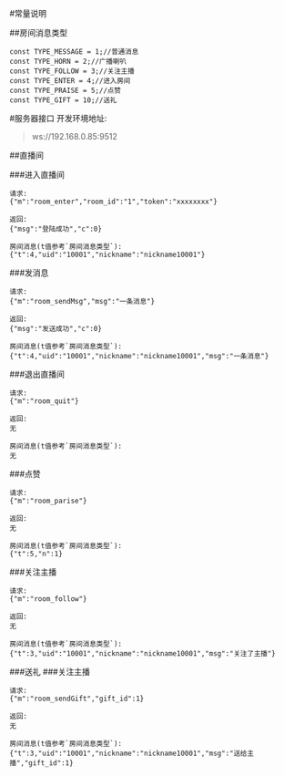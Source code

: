 #常量说明

##房间消息类型
```
const TYPE_MESSAGE = 1;//普通消息
const TYPE_HORN = 2;//广播喇叭
const TYPE_FOLLOW = 3;//关注主播
const TYPE_ENTER = 4;//进入房间
const TYPE_PRAISE = 5;//点赞
const TYPE_GIFT = 10;//送礼
```

#服务器接口
开发环境地址:
> ws://192.168.0.85:9512


##直播间

###进入直播间
```
请求:
{"m":"room_enter","room_id":"1","token":"xxxxxxxx"}

返回:
{"msg":"登陆成功","c":0}

房间消息(t值参考`房间消息类型`):
{"t":4,"uid":"10001","nickname":"nickname10001"}
```

###发消息
```
请求:
{"m":"room_sendMsg","msg":"一条消息"}

返回:
{"msg":"发送成功","c":0}

房间消息(t值参考`房间消息类型`):
{"t":4,"uid":"10001","nickname":"nickname10001","msg":"一条消息"}
```

###退出直播间
```
请求:
{"m":"room_quit"}

返回:
无

房间消息(t值参考`房间消息类型`):
无
```

###点赞
```
请求:
{"m":"room_parise"}

返回:
无

房间消息(t值参考`房间消息类型`):
{"t":5,"n":1}
```

###关注主播
```
请求:
{"m":"room_follow"}

返回:
无

房间消息(t值参考`房间消息类型`):
{"t":3,"uid":"10001","nickname":"nickname10001","msg":"关注了主播"}
```

###送礼
###关注主播
```
请求:
{"m":"room_sendGift","gift_id":1}

返回:
无

房间消息(t值参考`房间消息类型`):
{"t":3,"uid":"10001","nickname":"nickname10001","msg":"送给主播","gift_id":1}
```